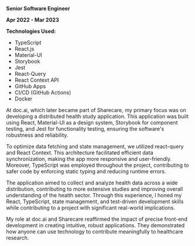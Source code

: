 **Senior Software Engineer**

**Apr 2022 - Mar 2023**

**Technologies Used:**

- TypeScript
- React.js
- Material-UI
- Storybook
- Jest
- React-Query
- React Context API
- GitHub Apps
- CI/CD (GitHub Actions)
- Docker

At doc.ai, which later became part of Sharecare, my primary focus was on developing a distributed health study application. This application was built using React, Material-UI as a design system, Storybook for component testing, and Jest for functionality testing, ensuring the software's robustness and reliability.

To optimize data fetching and state management, we utilized react-query and React Context. This architecture facilitated efficient data synchronization, making the app more responsive and user-friendly. Moreover, TypeScript was employed throughout the project, contributing to safer code by enforcing static typing and reducing runtime errors.

The application aimed to collect and analyze health data across a wide distribution, contributing to more extensive studies and improving overall understanding of the health sector. Through this experience, I honed my React, TypeScript, state management, and test-driven development skills while contributing to a project with significant real-world implications.

My role at doc.ai and Sharecare reaffirmed the impact of precise front-end development in creating intuitive, robust applications. They demonstrated how anyone can use technology to contribute meaningfully to healthcare research.
